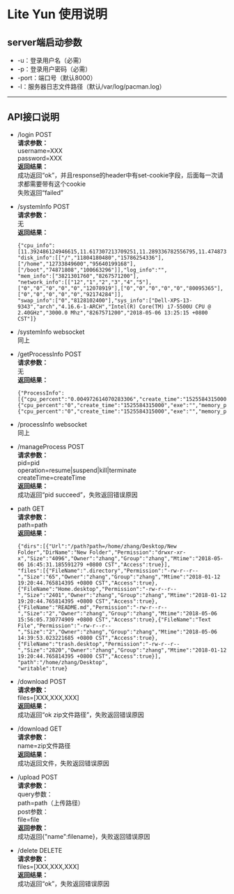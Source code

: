 # Lite Yun 使用说明

## server端启动参数
- -u：登录用户名（必需）
- -p：登录用户密码（必需）
- -port：端口号（默认8000）
- -l：服务器日志文件路径（默认/var/log/pacman.log）

---
## API接口说明
- /login POST  
    **请求参数：**  
    username=XXX  
    password=XXX  
    **返回结果：**  
    成功返回“ok”，并且response的header中有set-cookie字段，后面每一次请求都需要带有这个cookie  
    失败返回“failed”

- /systemInfo POST  
    **请求参数：**  
    无  
    **返回结果：**  
    ```
    {"cpu_info":[11.392486124946615,11.617307213709251,11.289336782556795,11.474873603595276],
    "disk_info":[["/","11804180480","15786254336"],["/home","12733849600","95640199168"],["/boot","74871808","100663296"]],"log_info":"",
    "mem_info":["3821301760","8267571200"],
    "network_info":[["12","1","2","3","4","5"],["0","0","0","0","0","12078919"],["0","0","0","0","0","80095365"],["0","0","0","0","0","92174284"]],
    "swap_info":["0","8128102400"],"sys_info":["Dell-XPS-13-9343","arch","4.16.6-1-ARCH","Intel(R) Core(TM) i7-5500U CPU @ 2.40GHz","3000.0 Mhz","8267571200","2018-05-06 13:25:15 +0800 CST"]}
    ```

- /systemInfo websocket  
    同上

- /getProcessInfo POST  
    **请求参数：**  
    无  
    **返回结果：**  
    ```
    {"ProcessInfo":[{"cpu_percent":"0.004972614070283306","create_time":"1525584315000","exe":"","memory_percent":"0.107260525","name":"systemd","pid":"1","status":"Sleep","username":"root"},
    {"cpu_percent":"0","create_time":"1525584315000","exe":"","memory_percent":"0","name":"kthreadd","pid":"2","status":"Sleep","username":"root"},
    {"cpu_percent":"0","create_time":"1525584315000","exe":"","memory_percent":"0","name":"kworker/0:0H","pid":"4","status":"Idle","username":"root"}}
    ```

- /processInfo websocket  
    同上

- /manageProcess POST  
    **请求参数：**  
    pid=pid  
    operation=resume|suspend|kill|terminate  
    createTime=createTime  
    **返回结果：**  
    成功返回“pid succeed”，失败返回错误原因

- path GET  
    **请求参数：**  
    path=path  
    **返回结果：**  
    ```
    {"dirs":[{"Url":"/path?path=/home/zhang/Desktop/New Folder","DirName":"New Folder","Permission":"drwxr-xr-x","Size":"4096","Owner":"zhang","Group":"zhang","Mtime":"2018-05-06 16:45:31.185591279 +0800 CST","Access":true}],
    "files":[{"FileName":".directory","Permission":"-rw-r--r--","Size":"65","Owner":"zhang","Group":"zhang","Mtime":"2018-01-12 19:20:44.765814395 +0800 CST","Access":true},{"FileName":"Home.desktop","Permission":"-rw-r--r--","Size":"2401","Owner":"zhang","Group":"zhang","Mtime":"2018-01-12 19:20:44.765814395 +0800 CST","Access":true},{"FileName":"README.md","Permission":"-rw-r--r--","Size":"2","Owner":"zhang","Group":"zhang","Mtime":"2018-05-06 15:56:05.730774909 +0800 CST","Access":true},{"FileName":"Text File","Permission":"-rw-r--r--","Size":"2","Owner":"zhang","Group":"zhang","Mtime":"2018-05-06 14:39:53.023221685 +0800 CST","Access":true},{"FileName":"trash.desktop","Permission":"-rw-r--r--","Size":"2820","Owner":"zhang","Group":"zhang","Mtime":"2018-01-12 19:20:44.765814395 +0800 CST","Access":true}],
    "path":"/home/zhang/Desktop",
    "writable":true}
    ```

- /download POST  
    **请求参数：**  
    files=[XXX,XXX,XXX]  
    **返回结果：**  
    成功返回“ok zip文件路径”，失败返回错误原因

- /download GET  
    **请求参数：**  
    name=zip文件路径  
    **返回结果：**  
    成功返回文件，失败返回错误原因

- /upload POST  
    **请求参数：**  
    query参数：  
    path=path（上传路径）  
    post参数：  
    file=file  
    **返回参数：**  
    成功返回{"name":filename}，失败返回错误原因

- /delete DELETE  
    **请求参数：**  
    files=[XXX,XXX,XXX]  
    **返回结果：**  
    成功返回“ok”，失败返回错误原因
